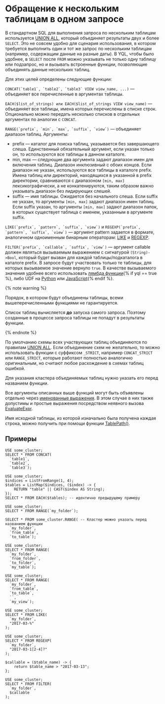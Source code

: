 # Обращение к нескольким таблицам в одном запросе

В стандартном SQL для выполнения запроса по нескольким таблицам используется [UNION ALL](union.md#union-all), который объединяет результаты двух и более `SELECT`. Это не совсем удобно для сценария использования, в котором требуется выполнить один и тот же запрос по нескольким таблицам (например, содержащим данные на разные даты). В YQL, чтобы было удобнее, в `SELECT` после `FROM` можно указывать не только одну таблицу или подзапрос, но и вызывать встроенные функции, позволяющие объединять данные нескольких таблиц.

Для этих целей определены следующие функции:

```CONCAT(`table1`, `table2`, `table3` VIEW view_name, ...)``` — объединяет все перечисленные в аргументах таблицы.

```EACH($list_of_strings) или EACH($list_of_strings VIEW view_name)``` — объединяет все таблицы, имена которых перечислены в списке строк. Опционально можно передать несколько списков в отдельных аргументах по аналогии с `CONCAT`.

```RANGE(`prefix`, `min`, `max`, `suffix`, `view`)``` — объединяет диапазон таблиц. Аргументы:

* prefix — каталог для поиска таблиц, указывается без завершающего слеша. Единственный обязательный аргумент, если указан только он, то используются все таблицы в данном каталоге.
* min, max — следующие два аргумента задают диапазон имен для включения таблиц. Диапазон инклюзивный с обоих концов. Если диапазон не указан, используются все таблицы в каталоге prefix. Имена таблиц или директорий, находящихся в указанной в prefix директории, сравниваются с диапазоном `[min, max]` лексикографически, а не конкатенируются, таким образом важно указывать диапазон без лидирующих слешей.
* suffix — имя таблицы. Ожидается без начального слеша. Если suffix не указан, то аргументы `[min, max]` задают диапазон имен таблиц. Если suffix указан, то аргументы `[min, max]` задают диапазон папок, в которых существует таблица с именем, указанным в аргументе suffix.

```LIKE(`prefix`, `pattern`, `suffix`, `view`)``` и ```REGEXP(`prefix`, `pattern`, `suffix`, `view`)``` — аргумент pattern задается в формате, аналогичном одноименным бинарным операторам: [LIKE](../expressions.md#like) и [REGEXP](../expressions.md#regexp).

```FILTER(`prefix`, `callable`, `suffix`, `view`)``` — аргумент callable должен являться вызываемым выражением с сигнатурой `(String)->Bool`, который будет вызван для каждой таблицы/подкаталога в каталоге prefix. В запросе будут участвовать только те таблицы, для которых вызываемое значение вернуло `true`. В качестве вызываемого значения удобнее всего использовать [лямбда функции](../expressions.md#lambda){% if yql == true %}, либо UDF на [Python](../../udf/python.md) или [JavaScript](../../udf/javascript.md){% endif %}.

{% note warning %}

Порядок, в котором будут объединены таблицы, всеми вышеперечисленными функциями не гарантируется.

Список таблиц вычисляется **до** запуска самого запроса. Поэтому созданные в процессе запроса таблицы не попадут в результаты функции.

{% endnote %}

По умолчанию схемы всех участвующих таблиц объединяются по правилам [UNION ALL](union.md#union-all). Если объединение схем не желательно, то можно использовать функции с суффиксом `_STRICT`, например `CONCAT_STRICT` или `RANGE_STRICT`, которые работают полностью аналогично оригинальным, но считают любое расхождение в схемах таблиц ошибкой.

Для указания кластера объединяемых таблиц нужно указать его перед названием функции.

Все аргументы описанных выше функций могут быть объявлены отдельно через [именованные выражения](../expressions.md#named-nodes). В этом случае в них также допустимы и простые выражения посредством неявного вызова [EvaluateExpr](../../builtins/basic.md#evaluate_expr_atom).

Имя исходной таблицы, из которой изначально была получена каждая строка, можно получить при помощи функции [TablePath()](../../builtins/basic.md#tablepath).

## Примеры

```yql
USE some_cluster;
SELECT * FROM CONCAT(
  `table1`,
  `table2`,
  `table3`);
```

```yql
USE some_cluster;
$indices = ListFromRange(1, 4);
$tables = ListMap($indices, ($index) -> {
    RETURN "table" || CAST($index AS String);
});
SELECT * FROM EACH($tables); -- идентично предыдущему примеру
```

```yql
USE some_cluster;
SELECT * FROM RANGE(`my_folder`);
```

```yql
SELECT * FROM some_cluster.RANGE( -- Кластер можно указать перед названием функции
  `my_folder`,
  `from_table`,
  `to_table`);
```

```yql
USE some_cluster;
SELECT * FROM RANGE(
  `my_folder`,
  `from_folder`,
  `to_folder`,
  `my_table`);
```

```yql
USE some_cluster;
SELECT * FROM RANGE(
  `my_folder`,
  `from_table`,
  `to_table`,
  ``,
  `my_view`);
```

```yql
USE some_cluster;
SELECT * FROM LIKE(
  `my_folder`,
  "2017-03-%"
);
```

```yql
USE some_cluster;
SELECT * FROM REGEXP(
  `my_folder`,
  "2017-03-1[2-4]?"
);
```

```yql
$callable = ($table_name) -> {
    return $table_name > "2017-03-13";
};

USE some_cluster;
SELECT * FROM FILTER(
  `my_folder`,
  $callable
);
```
